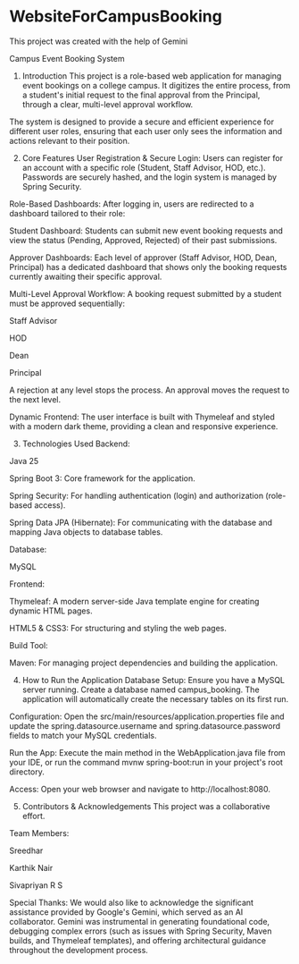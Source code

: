 # WebsiteForCampusBooking
This project was created with the help of Gemini

Campus Event Booking System
1. Introduction
This project is a role-based web application for managing event bookings on a college campus. It digitizes the entire process, from a student's initial request to the final approval from the Principal, through a clear, multi-level approval workflow.

The system is designed to provide a secure and efficient experience for different user roles, ensuring that each user only sees the information and actions relevant to their position.

2. Core Features
User Registration & Secure Login: Users can register for an account with a specific role (Student, Staff Advisor, HOD, etc.). Passwords are securely hashed, and the login system is managed by Spring Security.

Role-Based Dashboards: After logging in, users are redirected to a dashboard tailored to their role:

Student Dashboard: Students can submit new event booking requests and view the status (Pending, Approved, Rejected) of their past submissions.

Approver Dashboards: Each level of approver (Staff Advisor, HOD, Dean, Principal) has a dedicated dashboard that shows only the booking requests currently awaiting their specific approval.

Multi-Level Approval Workflow: A booking request submitted by a student must be approved sequentially:

Staff Advisor

HOD

Dean

Principal

A rejection at any level stops the process. An approval moves the request to the next level.

Dynamic Frontend: The user interface is built with Thymeleaf and styled with a modern dark theme, providing a clean and responsive experience.

3. Technologies Used
Backend:

Java 25

Spring Boot 3: Core framework for the application.

Spring Security: For handling authentication (login) and authorization (role-based access).

Spring Data JPA (Hibernate): For communicating with the database and mapping Java objects to database tables.

Database:

MySQL

Frontend:

Thymeleaf: A modern server-side Java template engine for creating dynamic HTML pages.

HTML5 & CSS3: For structuring and styling the web pages.

Build Tool:

Maven: For managing project dependencies and building the application.

4. How to Run the Application
Database Setup: Ensure you have a MySQL server running. Create a database named campus_booking. The application will automatically create the necessary tables on its first run.

Configuration: Open the src/main/resources/application.properties file and update the spring.datasource.username and spring.datasource.password fields to match your MySQL credentials.

Run the App: Execute the main method in the WebApplication.java file from your IDE, or run the command mvnw spring-boot:run in your project's root directory.

Access: Open your web browser and navigate to http://localhost:8080.

5. Contributors & Acknowledgements
This project was a collaborative effort.

Team Members:

Sreedhar

Karthik Nair

Sivapriyan R S

Special Thanks:
We would also like to acknowledge the significant assistance provided by Google's Gemini, which served as an AI collaborator. Gemini was instrumental in generating foundational code, debugging complex errors (such as issues with Spring Security, Maven builds, and Thymeleaf templates), and offering architectural guidance throughout the development process.
